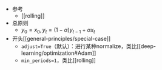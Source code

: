 - 参考
  - [[rolling]]
- 总原则
  - $y_0=x_0,y_t=(1-\alpha)y_{t-1}+\alpha x_t$
- 开头[[general-principles/special-case]]
  - `adjust=True`（默认）：进行某种normalize，类比[[deep-learning/optimization#Adam]]
  - `min_periods=1`，类比[[rolling]]